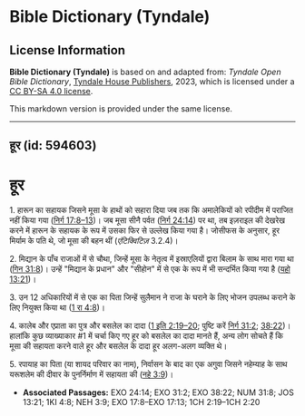 # Bible Dictionary (Tyndale)

## License Information

**Bible Dictionary (Tyndale)** is based on and adapted from: _Tyndale Open Bible Dictionary_, [Tyndale House Publishers](https://tyndaleopenresources.com/), 2023, which is licensed under a [CC BY-SA 4.0 license](https://creativecommons.org/licenses/by-sa/4.0/legalcode.en).

This markdown version is provided under the same license.



--------------------------------

## हूर (id: 594603)

हूर
===

1\. हारून का सहायक जिसने मूसा के हाथों को सहारा दिया जब तक कि अमालेकियों को रपीदीम में पराजित नहीं किया गया ([निर्ग 17:8–13](https://ref.ly/Exod17:8-Exod17:13))। जब मूसा सीनै पर्वत ([निर्ग 24:14](https://ref.ly/Exod24:14)) पर था, तब इज़राइल की देखरेख करने में हारून के सहायक के रूप में उसका फिर से उल्लेख किया गया है। जोसीफस के अनुसार, हूर मिर्याम के पति थे, जो मूसा की बहन थीं (*एंटिक्विटिज़* 3\.2\.4\)।

2\. मिद्यान के पाँच राजाओं में से चौथा, जिन्हें मूसा के नेतृत्व में इस्राएलियों द्वारा बिलाम के साथ मारा गया था ([गिन 31:8](https://ref.ly/Num31:8))। उन्हें "मिद्यान के प्रधान" और "सीहोन" में से एक के रूप में भी सन्दर्भित किया गया है ([यहो 13:21](https://ref.ly/Josh13:21))।

3\. उन 12 अधिकारियों में से एक का पिता जिन्हें सुलैमान ने राजा के घराने के लिए भोजन उपलब्ध कराने के लिए नियुक्त किया था ([1 रा 4:8](https://ref.ly/1Kgs4:8))।

4\. कालेब और एप्राता का पुत्र और बसलेल का दादा ([1 इति 2:19–20](https://ref.ly/1Chr2:19-1Chr2:20); पुष्टि करें [निर्ग 31:2](https://ref.ly/Exod31:2); [38:22](https://ref.ly/Exod38:22))। हालांकि कुछ व्याख्याकार \#1 में चर्चा किए गए हूर को बसलेल का दादा मानते हैं, अन्य लोग सोचते हैं कि मूसा की सहायता करने वाले हूर और बसलेल के दादा हूर अलग\-अलग व्यक्ति थे।

5\. रपायाह का पिता (या शायद परिवार का नाम), निर्वासन के बाद का एक अगुवा जिसने नहेम्याह के साथ यरूशलेम की दीवार के पुनर्निर्माण में सहायता की ([नहे 3:9](https://ref.ly/Neh3:9))।

* **Associated Passages:** EXO 24:14; EXO 31:2; EXO 38:22; NUM 31:8; JOS 13:21; 1KI 4:8; NEH 3:9; EXO 17:8–EXO 17:13; 1CH 2:19–1CH 2:20

